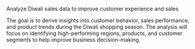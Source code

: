 Analyze Diwali sales data to improve customer experience and sales

The goal is to derive insights into customer 
behavior, sales performance, and product trends during the Diwali shopping 
season. The analysis will focus on identifying high-performing regions, 
products, and customer segments to help improve business decision-making. 

